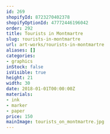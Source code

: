 ```yaml
---
id: 269
shopifyId: 8723270402378
shopifyOptionId: 47772446196042
order: 292
title: Тourists in Montmartre
slug: тourists-in-montmartre
url: art-works/тourists-in-montmartre
aliases: []
categories:
- graphics
inStock: false
isVisible: true
height: 21
width: 30
date: 2018-01-01T00:00:00Z
materials:
- ink
- marker
- paper
price: 150
mainImage: tourists_on_montmartre.jpg
---
```

